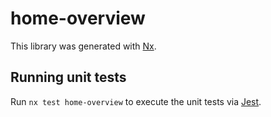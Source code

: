 # home-overview

This library was generated with [Nx](https://nx.dev).

## Running unit tests

Run `nx test home-overview` to execute the unit tests via [Jest](https://jestjs.io).
